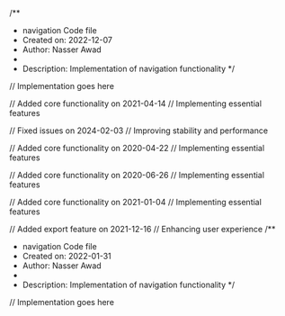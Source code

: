 /**
 * navigation Code file
 * Created on: 2022-12-07
 * Author: Nasser Awad
 *
 * Description: Implementation of navigation functionality
 */
 
// Implementation goes here


// Added core functionality on 2021-04-14
// Implementing essential features

// Fixed issues on 2024-02-03
// Improving stability and performance

// Added core functionality on 2020-04-22
// Implementing essential features

// Added core functionality on 2020-06-26
// Implementing essential features

// Added core functionality on 2021-01-04
// Implementing essential features

// Added export feature on 2021-12-16
// Enhancing user experience
/**
 * navigation Code file
 * Created on: 2022-01-31
 * Author: Nasser Awad
 *
 * Description: Implementation of navigation functionality
 */
 
// Implementation goes here

